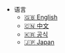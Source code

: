 - 语言  
  - [:uk: English](/)
  - [:cn: 中文](/docs-cn/)
  - [:kr: 공식](/docs-kr/)
  - [:jp: Japan](/docs-jp/)